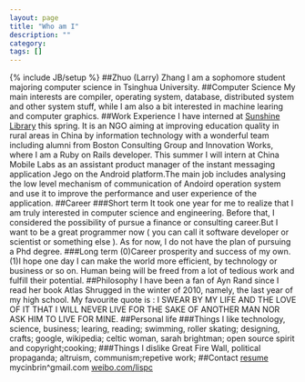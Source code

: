 ```yaml
---
layout: page
title: "Who am I"
description: ""
category: 
tags: []
---
```

{% include JB/setup %}
##Zhuo (Larry) Zhang
I am a sophomore student majoring computer science in Tsinghua University.
##Computer Science
My main interests are compiler, operating system, database, distributed system and other system stuff, while I am also a bit interested in machine learing and computer graphics.
##Work Experience
I have interned at [Sunshine Library](www.sunshine-library.org) this spring. It is an NGO aiming at improving education quality in rural areas in China by information technology with a wonderful team including alumni from Boston Consulting Group and Innovation Works, where I am a Ruby on Rails developer.
This summer I will intern at China Mobile Labs as an assistant product manager of the instant messaging application Jego on the Android platform.The main job includes analysing the low level mechanism of communication of Andoird operation system and use it to improve the performance and user experience of the application.
##Career
###Short term
It took one year for me to realize that I am truly interested in computer science and engineering. Before that, I considered the possibility of pursue a finance or consulting career.But I want to be a great programmer now ( you can call it software developer or scientist or something else ). As for now, I do not have the plan of pursuing a Phd degree.
###Long term
(0)Career prosperity and success of my own.
(1)I hope one day I can make the world more efficient, by technology or business or so on. Human being will be freed from a lot of tedious work and fulfill their potential.
##Philosophy
I have been a fan of Ayn Rand since I read her book Atlas Shrugged in the winter of 2010, namely, the last year of my high school. My favourite quote is : I SWEAR BY MY LIFE AND THE LOVE OF IT THAT I WILL NEVER LIVE FOR THE SAKE OF ANOTHER MAN NOR ASK HIM TO LIVE FOR MINE.
##Personal life
###Things I like
technology, science, business; learing, reading; swimming, roller skating; designing, crafts; google, wikipedia; celtic woman, sarah brightman; open source spirit and copyright;cooking;
###Things I dislike
Great Fire Wall, political propaganda; altruism, communism;repetive work;
##Contact
[resume](http://yaoyaobus-yaoyaobus.stor.sinaapp.com/zhuozhang_tsinghua.pdf)
mycinbrin^gmail.com
[weibo.com/lispc](weibo.com/lispc)

